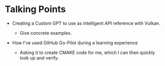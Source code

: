 # Talking Points

- Creating a Custom GPT to use as intelligent API reference with Vulkan.
    - Give concrete examples.

- How I've used GitHub Go-Pilot during a learning experience
    - Asking it to create CMAKE code for me, which I can then quickly look up and verify.